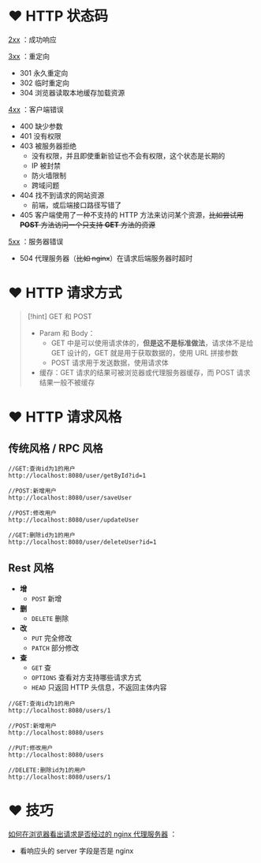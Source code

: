 # ❤️ HTTP 状态码
<u>2xx</u> ：成功响应

<u>3xx</u> ：重定向
- 301 永久重定向
- 302 临时重定向
- 304 浏览器读取本地缓存加载资源

<u>4xx</u> ：客户端错误
- 400 缺少参数
- 401 没有权限
- 403 被服务器拒绝
	- 没有权限，并且即使重新验证也不会有权限，这个状态是长期的
	- IP 被封禁
	- 防火墙限制
	- 跨域问题
- 404 找不到请求的网站资源
	- 前端，或后端接口路径写错了
- 405 客户端使用了一种不支持的 HTTP 方法来访问某个资源，~~比如尝试用 **POST** 方法访问一个只支持 **GET** 方法的资源~~

<u>5xx</u> ：服务器错误
- 504 代理服务器（~~比如 nginx~~）在请求后端服务器时超时


# ❤️ HTTP 请求方式

> [!hint] GET 和 POST
> - Param 和 Body：
> 	- GET 中是可以使用请求体的，**但是这不是标准做法**，请求体不是给 GET 设计的，GET 就是用于获取数据的，使用 URL 拼接参数
> 	- POST 请求用于发送数据，使用请求体
> - 缓存：GET 请求的结果可被浏览器或代理服务器缓存，而 POST 请求结果一般不被缓存

# ❤️ HTTP 请求风格
## 传统风格 / RPC 风格
```
//GET:查询id为1的用户
http://localhost:8080/user/getById?id=1

//POST:新增用户
http://localhost:8080/user/saveUser

//POST:修改用户
http://localhost:8080/user/updateUser

//GET:删除id为1的用户
http://localhost:8080/user/deleteUser?id=1
```

## Rest 风格
- **增**
	- `POST` 新增
- **删**
	- `DELETE` 删除
- **改**
	- `PUT` 完全修改
	- `PATCH` 部分修改
- **查**
	- `GET` 查
	- `OPTIONS` 查看对方支持哪些请求方式
	- `HEAD` 只返回 HTTP 头信息，不返回主体内容

```
//GET:查询id为1的用户
http://localhost:8080/users/1

//POST:新增用户
http://localhost:8080/users

//PUT:修改用户
http://localhost:8080/users

//DELETE:删除id为1的用户
http://localhost:8080/users/1
```

# ❤️ 技巧
<u>如何在浏览器看出请求是否经过的 nginx 代理服务器</u> ：
- 看响应头的 server 字段是否是 nginx






